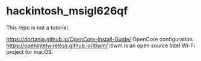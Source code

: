 # hackintosh_msigl626qf
This repo is not a tutorial.

https://dortania.github.io/OpenCore-Install-Guide/
OpenCore configuration.
https://openintelwireless.github.io/itlwm/
itlwm is an open source Intel Wi-Fi project for macOS.
